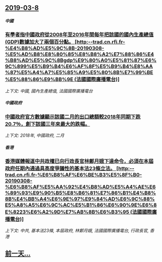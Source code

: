 ## [2019-03-8](/news/2019/03/8/index.md)

##### 中國
### [有學者指中國政府從2008年至2016年間每年把該國的國內生產總值(GDP)數據加大了兩個百分點。 [http:--trad.cn.rfi.fr-%E4%B8%AD%E5%9C%8B-20190308-%E5%AD%B8%E8%80%85%E8%B8%A2%E7%88%86%E4%B8%AD%E5%9C%8Bgdp%E9%80%A0%E5%81%87%E6%9C%899%E5%B9%B4%E6%AF%8F%E5%B9%B4%E8%AA%87%E5%A4%A7%E5%85%A9%E5%80%8B%E7%99%BE%E5%88%86%E9%BB%9E (法國國際廣播電台)] ](/news/2019/03/8/有學者指中國政府從2008年至2016年間每年把該國的國內生產總值-GDP-數據加大了兩個百分點-http-tr.md)
_上下文: 中國, 國內生產總值, 法國國際廣播電台_

##### 中國政府
### [中國政府官方數據顯示該國二月的出口總額較2018年同期下跌20.7％，創下該國三年來最大的跌幅。 ](/news/2019/03/8/中國政府官方數據顯示該國二月的出口總額較2018年同期下跌207-創下該國三年來最大的跌幅.md)
_上下文: 2018年, 中國政府, 二月_

##### 香港
### [香港媒體報道中共政權已向行政長官林鄭月娥下達命令，必須在本屆政府任期內通過具高度爭議性的基本法23條立法。 [http:--trad.cn.rfi.fr-%E6%B8%AF%E6%BE%B3%E5%8F%B0-20190308-%E6%B8%AF%E5%AA%92%E4%B8%AD%E5%A4%AE%E6%89%93%E9%90%B5%E8%B6%81%E7%86%B1%E4%B8%8B%E4%BB%A4%E6%9E%97%E9%84%AD%E6%9C%88%E5%A8%A5%E6%9C%AC%E5%B1%86%E6%90%9E%E6%8E%8223%E6%A2%9D%E7%AB%8B%E6%B3%95 (法國國際廣播電台)] ](/news/2019/03/8/香港媒體報道中共政權已向行政長官林鄭月娥下達命令-必須在本屆政府任期內通過具高度爭議性的基本法23條立法-http.md)
_上下文: 中共, 基本法23條, 本屆政府, 林鄭月娥, 法國國際廣播電台, 行政長官, 香港_

## [前一天...](/news/2019/03/7/index.md)


